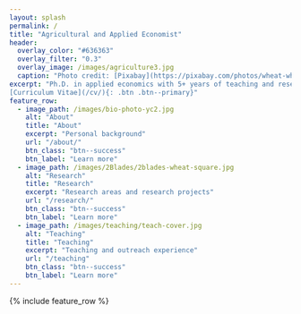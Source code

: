 ```yaml
---
layout: splash
permalink: /
title: "Agricultural and Applied Economist"
header:
  overlay_color: "#636363"
  overlay_filter: "0.3"
  overlay_image: /images/agriculture3.jpg
  caption: "Photo credit: [Pixabay](https://pixabay.com/photos/wheat-wheat-field-cereals-175960/)"
excerpt: "Ph.D. in applied economics with 5+ years of teaching and research experience in addressing challenges in agricultural production and agricultural risk management.  <br /> <br />
[Curriculum Vitae](/cv/){: .btn .btn--primary}"
feature_row:
  - image_path: /images/bio-photo-yc2.jpg
    alt: "About"
    title: "About"
    excerpt: "Personal background"
    url: "/about/"
    btn_class: "btn--success"
    btn_label: "Learn more"
  - image_path: /images/2Blades/2blades-wheat-square.jpg
    alt: "Research"
    title: "Research"
    excerpt: "Research areas and research projects"
    url: "/research/"
    btn_class: "btn--success"
    btn_label: "Learn more"
  - image_path: /images/teaching/teach-cover.jpg
    alt: "Teaching"
    title: "Teaching"
    excerpt: "Teaching and outreach experience"
    url: "/teaching"
    btn_class: "btn--success"
    btn_label: "Learn more"  
---
```


{% include feature_row %}
